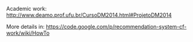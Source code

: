 Academic work: http://www.deamo.prof.ufu.br/CursoDM2014.html#ProjetoDM2014

More details in: https://code.google.com/p/recommendation-system-cf-work/wiki/HowTo